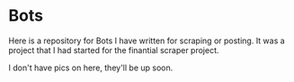 # Bots
Here is a repository for Bots I have written for scraping or posting. It was a project that I had started for the finantial scraper project.

I don't have pics on here, they'll be up soon.
